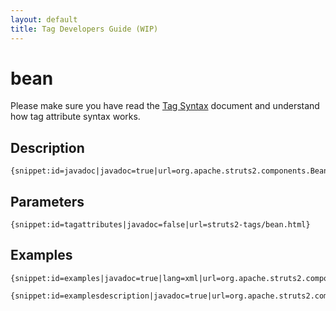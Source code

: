 ```yaml
---
layout: default
title: Tag Developers Guide (WIP)
---
```


# bean

Please make sure you have read the [Tag Syntax](tag-syntax.html) document and understand how tag attribute syntax works.

## Description

~~~~~~~
{snippet:id=javadoc|javadoc=true|url=org.apache.struts2.components.Bean}
~~~~~~~

## Parameters

~~~~~~~
{snippet:id=tagattributes|javadoc=false|url=struts2-tags/bean.html}
~~~~~~~

## Examples

~~~~~~~
{snippet:id=examples|javadoc=true|lang=xml|url=org.apache.struts2.components.Bean}
~~~~~~~

~~~~~~~
{snippet:id=examplesdescription|javadoc=true|url=org.apache.struts2.components.Bean}
~~~~~~~
